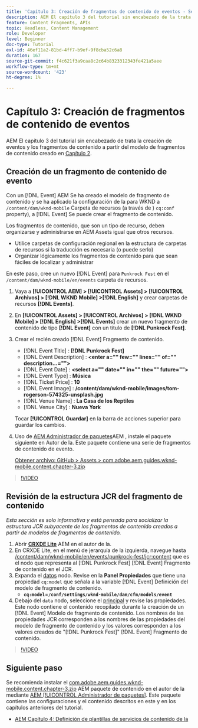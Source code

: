 ```yaml
---
title: 'Capítulo 3: Creación de fragmentos de contenido de eventos - Servicios de contenido'
description: AEM El capítulo 3 del tutorial sin encabezado de la trata la creación y el diseño de fragmentos de contenido de evento a partir del modelo de fragmento de contenido creado en el capítulo 2.
feature: Content Fragments, APIs
topic: Headless, Content Management
role: Developer
level: Beginner
doc-type: Tutorial
exl-id: 46ef11a2-81bd-4ff7-b9ef-9f8cba52c6a8
duration: 167
source-git-commit: f4c621f3a9caa8c2c64b8323312343fe421a5aee
workflow-type: tm+mt
source-wordcount: '423'
ht-degree: 1%

---
```


# Capítulo 3: Creación de fragmentos de contenido de eventos

AEM El capítulo 3 del tutorial sin encabezado de trata la creación de eventos y los fragmentos de contenido a partir del modelo de fragmentos de contenido creado en [Capítulo 2](./chapter-2.md).

## Creación de un fragmento de contenido de evento

Con un [!DNL Event] AEM Se ha creado el modelo de fragmento de contenido y se ha aplicado la configuración de la para WKND a `/content/dam/wknd-mobile` Carpeta de recursos (a través de ) `cq:conf` property), a [!DNL Event] Se puede crear el fragmento de contenido.

Los fragmentos de contenido, que son un tipo de recurso, deben organizarse y administrarse en AEM Assets igual que otros recursos.

* Utilice carpetas de configuración regional en la estructura de carpetas de recursos si la traducción es necesaria (o puede serlo)
* Organizar lógicamente los fragmentos de contenido para que sean fáciles de localizar y administrar

En este paso, cree un nuevo [!DNL Event] para `Punkrock Fest` en el `/content/dam/wknd-mobile/en/events` carpeta de recursos.

1. Vaya a **[!UICONTROL AEM] > [!UICONTROL Assets] > [!UICONTROL Archivos] > [!DNL WKND Mobile] >[!DNL English]** y crear carpetas de recursos **[!DNL Events]**.
1. En **[!UICONTROL Assets] > [!UICONTROL Archivos] > [!DNL WKND Mobile] > [!DNL English] >[!DNL Events]** crear un nuevo fragmento de contenido de tipo **[!DNL Event]** con un título de **[!DNL Punkrock Fest]**.
1. Crear el recién creado [!DNL Event] Fragmento de contenido.

   * [!DNL Event Title] : **[!DNL Punkrock Fest]**
   * [!DNL Event Description] : **&lt;enter a=&quot;&quot; few=&quot;&quot; lines=&quot;&quot; of=&quot;&quot; description...=&quot;&quot;>**
   * [!DNL Event Date] : **&lt;select a=&quot;&quot; date=&quot;&quot; in=&quot;&quot; the=&quot;&quot; future=&quot;&quot;>**
   * [!DNL Event Type] : **Música**
   * [!DNL Ticket Price] : **10**
   * [!DNL Event Image] : **/content/dam/wknd-mobile/images/tom-rogerson-574325-unsplash.jpg**
   * [!DNL Venue Name] : **La Casa de los Reptiles**
   * [!DNL Venue City] : **Nueva York**

   Tocar **[!UICONTROL Guardar]** en la barra de acciones superior para guardar los cambios.

1. Uso de [AEM Administrador de paquetes](http://localhost:4502/crx/packmgr/index.jsp)AEM , instale el paquete siguiente en Autor de la. Este paquete contiene una serie de fragmentos de contenido de evento.

   [Obtener archivo: GitHub > Assets > com.adobe.aem.guides.wknd-mobile.content.chapter-3.zip](https://github.com/adobe/aem-guides-wknd-mobile/releases/latest)

>[!VIDEO](https://video.tv.adobe.com/v/28338?quality=12&learn=on)

## Revisión de la estructura JCR del fragmento de contenido

*Esta sección es solo informativa y está pensada para socializar la estructura JCR subyacente de los fragmentos de contenido creados a partir de modelos de fragmentos de contenido.*

1. Abrir **[CRXDE Lite](http://localhost:4502/crx/de/index.jsp)** AEM en el autor de la.
1. En CRXDE Lite, en el menú de jerarquía de la izquierda, navegue hasta [/content/dam/wknd-mobile/en/events/punkrock-fest/jcr:content](http://localhost:4502/crx/de/index.jsp#/content/dam/wknd-mobile/en/events/punkrock-fest/jcr:content) que es el nodo que representa al [!DNL Punkrock Fest] [!DNL Event] Fragmento de contenido en el JCR.
1. Expanda el [datos](http://localhost:4502/crx/de/index.jsp#/content/dam/wknd-mobile/en/events/punkrock-fest/jcr:content/data/master) nodo.
Revise en la **Panel Propiedades** que tiene una propiedad `cq:model` que señala a la variable [!DNL Event] Definición del modelo de fragmento de contenido.
   * **`cq:model`**=**`/conf/settings/wknd-mobile/dam/cfm/models/event`**
1. Debajo del `data` nodo, seleccione el [principal](http://localhost:4502/crx/de/index.jsp#/content/dam/wknd-mobile/en/events/punkrock-fest/jcr:content/data/master) y revise las propiedades. Este nodo contiene el contenido recopilado durante la creación de un [!DNL Event] Modelo de fragmento de contenido. Los nombres de las propiedades JCR corresponden a los nombres de las propiedades del modelo de fragmento de contenido y los valores corresponden a los valores creados de &quot;[!DNL Punkrock Fest]&quot; [!DNL Event] Fragmento de contenido.

>[!VIDEO](https://video.tv.adobe.com/v/28356?quality=12&learn=on)

## Siguiente paso

Se recomienda instalar el [com.adobe.aem.guides.wknd-mobile.content.chapter-3.zip](https://github.com/adobe/aem-guides-wknd-mobile/releases/latest) AEM paquete de contenido en el autor de la mediante [AEM [!UICONTROL Administrador de paquetes]](http://localhost:4502/crx/packmgr/index.jsp). Este paquete contiene las configuraciones y el contenido descritos en este y en los capítulos anteriores del tutorial.

* [AEM Capítulo 4: Definición de plantillas de servicios de contenido de la](./chapter-4.md)
